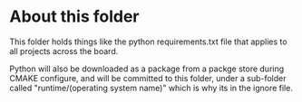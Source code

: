 # About this folder
This folder holds things like the python requirements.txt file that applies to all projects across the board.

Python will also be downloaded as a package from a packge store during CMAKE configure, and will be committed to this folder, under a sub-folder called "runtime/(operating system name)" which is why its in the ignore file.